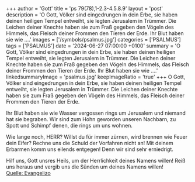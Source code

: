 +++
author = 'Gott'
title = 'ps 79(78),1-2.3-4.5.8.9'
layout = 'post'
description = 'O Gott, Völker sind eingedrungen in dein Erbe,  sie haben deinen heiligen Tempel entweiht,  sie legten Jerusalem in Trümmer. Die Leichen deiner Knechte haben sie zum Fraß gegeben  den Vögeln des Himmels, das Fleisch deiner Frommen den Tieren der Erde.  Ihr Blut haben sie wie ....'
images = ['/symbols/psalmus.jpg']
categories = ['PSALMUS']
tags = ['PSALMUS']
date = '2024-06-27 07:00:00 +0100'
summary = 'O Gott, Völker sind eingedrungen in dein Erbe,  sie haben deinen heiligen Tempel entweiht,  sie legten Jerusalem in Trümmer. Die Leichen deiner Knechte haben sie zum Fraß gegeben  den Vögeln des Himmels, das Fleisch deiner Frommen den Tieren der Erde.  Ihr Blut haben sie wie ....'
linkedsummaryImage = 'psalmus.jpg'
keepImageRatio = 'true'
+++
O Gott, Völker sind eingedrungen in dein Erbe, 
sie haben deinen heiligen Tempel entweiht, 
sie legten Jerusalem in Trümmer.
Die Leichen deiner Knechte haben sie zum Fraß gegeben 
den Vögeln des Himmels,
das Fleisch deiner Frommen den Tieren der Erde.

Ihr Blut haben sie wie Wasser vergossen rings um Jerusalem 
und niemand hat sie begraben.<!--more-->
Wir sind zum Hohn geworden unseren Nachbarn, 
zu Spott und Schimpf denen, die rings um uns wohnen.

Wie lange noch, HERR? Willst du für immer zürnen, 
wird brennen wie Feuer dein Eifer?
Rechne uns die Schuld der Vorfahren nicht an! 
Mit deinem Erbarmen komm uns eilends entgegen! 
Denn wir sind sehr erniedrigt.

Hilf uns, Gott unsres Heils,
um der Herrlichkeit deines Namens willen! Reiß uns heraus 
und vergib uns die Sünden um deines Namens willen!<br> [Quelle: Evangelizo](https://evangeliumtagfuertag.org/DE/gospel)